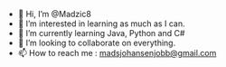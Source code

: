 - 👋 Hi, I’m @Madzic8
- 👀 I’m interested in learning as much as I can.
- 🌱 I’m currently learning Java, Python and C#
- 💞️ I’m looking to collaborate on everything.
- 📫 How to reach me : madsjohansenjobb@gmail.com

<!---
Madzic8/Madzic8 is a ✨ special ✨ repository because its `README.md` (this file) appears on your GitHub profile.
You can click the Preview link to take a look at your changes.
--->
